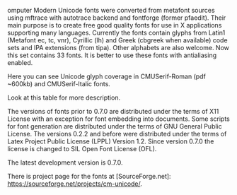omputer Modern Unicode fonts were converted from metafont sources using mftrace with autotrace backend and fontforge (former pfaedit). Their main purpose is to create free good quality fonts for use in X applications supporting many languages. Currently the fonts contain glyphs from Latin1 (Metafont ec, tc, vnr), Cyrillic (lh) and Greek (cbgreek when available) code sets and IPA extensions (from tipa). Other alphabets are also welcome. Now this set contains 33 fonts. It is better to use these fonts with antialiasing enabled.

Here you can see Unicode glyph coverage in CMUSerif-Roman (pdf ~600kb) and CMUSerif-Italic fonts.

Look at this table for more description.

The versions of fonts prior to 0.7.0 are distributed under the terms of X11 License with an exception for font embedding into documents. Some scripts for font generation are distributed under the terms of GNU General Public License. The versions 0.2.2 and before were distributed under the terms of Latex Project Public License (LPPL) Version 1.2. Since version 0.7.0 the license is changed to SIL Open Font License (OFL).

The latest development version is 0.7.0.

There is project page for the fonts at [SourceForge.net]: https://sourceforge.net/projects/cm-unicode/.